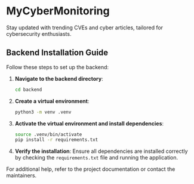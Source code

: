 # MyCyberMonitoring
Stay updated with trending CVEs and cyber articles, tailored for cybersecurity enthusiasts.

## Backend Installation Guide

Follow these steps to set up the backend:

1. **Navigate to the backend directory**:
    ```bash
    cd backend
    ```

2. **Create a virtual environment**:
    ```bash
    python3 -m venv .venv
    ```

3. **Activate the virtual environment and install dependencies**:
    ```bash
    source .venv/bin/activate
    pip install -r requirements.txt
    ```

4. **Verify the installation**:
    Ensure all dependencies are installed correctly by checking the `requirements.txt` file and running the application.

For additional help, refer to the project documentation or contact the maintainers.
